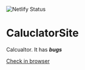 ![Netlify Status](https://api.netlify.com/api/v1/badges/05123692-bf46-485e-9d5b-1b31ebec6220/deploy-status)
# CaluclatorSite
Calcualtor. It has ***bugs***

[Check in browser ](https://calculatorbyyourun.netlify.app) 
